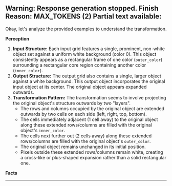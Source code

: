 Warning: Response generation stopped. Finish Reason: MAX_TOKENS (2)
Partial text available:
---
Okay, let's analyze the provided examples to understand the transformation.

**Perception**

1.  **Input Structure:** Each input grid features a single, prominent, non-white object set against a uniform white background (color 0). This object consistently appears as a rectangular frame of one color (`outer_color`) surrounding a rectangular core region containing another color (`inner_color`).
2.  **Output Structure:** The output grid also contains a single, larger object against a white background. This output object incorporates the original input object at its center. The original object appears expanded outwards.
3.  **Transformation Pattern:** The transformation seems to involve projecting the original object's structure outwards by two "layers".
    *   The rows and columns occupied by the original object are extended outwards by two cells on each side (left, right, top, bottom).
    *   The cells immediately adjacent (1 cell away) to the original object along these extended rows/columns are filled with the original object's `inner_color`.
    *   The cells next further out (2 cells away) along these extended rows/columns are filled with the original object's `outer_color`.
    *   The original object remains unchanged in its initial position.
    *   Pixels outside these extended rows/columns remain white, creating a cross-like or plus-shaped expansion rather than a solid rectangular one.

**Facts**


---
